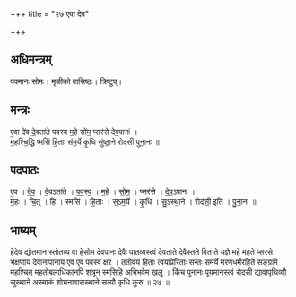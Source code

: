 +++
title = "२७ एवा देव"

+++
## अधिमन्त्रम्
पवमानः सोमः। मृळीको वासिष्ठः। त्रिष्टुप्।

## मन्त्रः
ए॒वा दे॑व दे॒वता॑ते पवस्व म॒हे सो॑म॒ प्सर॑से देव॒पानः॑ ।  
म॒हश्चि॒द्धि ष्मसि॑ हि॒ताः स॑म॒र्ये कृ॒धि सु॑ष्ठा॒ने रोद॑सी पुना॒नः ॥

## पदपाठः
ए॒व । दे॒व॒ । दे॒वऽता॑ते । प॒व॒स्व॒ । म॒हे । सो॒म॒ । प्सर॑से । दे॒व॒ऽपानः॑ ।  
म॒हः । चि॒त् । हि । स्मसि॑ । हि॒ताः । स॒ऽम॒र्ये । कृ॒धि । सु॒ऽस्था॒ने । रोद॑सी॒ इति॑ । पु॒ना॒नः ॥

## भाष्यम्
हेदेव द्योतमान स्तोतव्य वा हेसोम देवपानः देवैः पातव्यस्त्वं देवताते देवैस्तते वित ते यज्ञे महे महते प्सरसे भक्षणाय देवानांपानाय एव एवं पवस्व क्षर । ततोवयं हिताः त्वयाप्रेरिताः सन्तः समर्ये मरणधर्मरहिते सङ्ग्रामे महश्चित् महतोबलाधिकानपि शत्रून् स्मसिहि अभिभवेम खलु । किंच पुनानः पूयमानस्त्वं रोदसी द्यावापृथिव्यौ सुस्थाने अस्माकं शोभनावासस्थाने सत्यौ कृधि कुरु ॥ २७ ॥